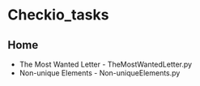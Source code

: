 # Checkio_tasks
## Home
* The Most Wanted Letter - TheMostWantedLetter.py
* Non-unique Elements - Non-uniqueElements.py

